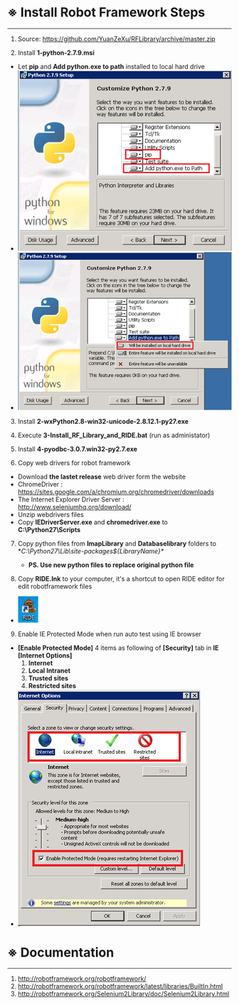 ※ Install Robot Framework Steps
================================
----
1. Source: https://github.com/YuanZeXu/RFLibrary/archive/master.zip

2. Install **1-python-2.7.9.msi**
  - Let **pip** and **Add python.exe to path** installed to local hard drive
  - ![select_feature1](doc_res/000_install_python_select_feature1.png)
  - ![select_feature2](doc_res/001_install_python_select_feature2.png)


3. Install **2-wxPython2.8-win32-unicode-2.8.12.1-py27.exe**

4. Execute **3-Install_RF_Library_and_RIDE.bat** (run as administator)

5. Install **4-pyodbc-3.0.7.win32-py2.7.exe**

6. Copy web drivers for robot framework
  - Download **the lastet release** web driver form the website
  - ChromeDriver : https://sites.google.com/a/chromium.org/chromedriver/downloads
  - The Internet Explorer Driver Server : http://www.seleniumhq.org/download/
  - Unzip webdrivers files
  - Copy **IEDriverServer.exe** and **chromedriver.exe** to **C:\Python27\Scripts**

7. Copy python files from **ImapLibrary** and **Databaselibrary** folders to **C:\Python27\Lib\site-packages\${LibraryName}\**
    - **PS. Use new python files to replace original python file**

8. Copy **RIDE.lnk** to your computer, it's a shortcut to open RIDE editor for edit robotframework files
  - ![ride_shortcut_icon](doc_res/003_ride_shortcut_icon.png)
 
9. Enable IE Protected Mode when run auto test using IE browser
  - **[Enable Protected Mode]** 4 items as following of **[Security]** tab in **IE [Internet Options]**
      1. **Internet**
      2. **Local Intranet**
      3. **Trusted sites**
      4. **Restricted sites** 
  - ![ie_enable_protect_mode](doc_res/002_ie_enable_protect_mode.png)


※ Documentation
================
----
1. http://robotframework.org/robotframework/
2. http://robotframework.org/robotframework/latest/libraries/BuiltIn.html
3. http://robotframework.org/Selenium2Library/doc/Selenium2Library.html
